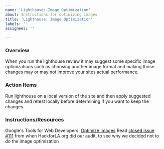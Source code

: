 ```yaml
---
name: 'Lighthouse: Image Optimization'
about: Instructions for optimizing images
title: 'Lighthouse: Image Optimization'
labels: ''
assignees: ''

---
```


### Overview
When you run the lighthouse review it may suggest some specific image optimizations such as choosing another image format and making those changes may or may not improve your sites actual performance.

### Action Items
Run lighthouse on a local version of the site and then apply suggested changes and retest locally before determining if you want to keep the changes.

### Instructions/Resources
Google's Tools for Web Developers: [Optimize Images](https://developers.google.com/web/tools/lighthouse/audits/optimize-images)
Read [closed issue #111](https://github.com/hackforla/website/issues/111) from when HackforLA.org did our audit, to see why we decided not to do the image optimization
